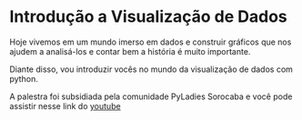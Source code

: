 # Introdução a Visualização de Dados

Hoje vivemos em um mundo imerso em dados e construir gráficos que nos ajudem a analisá-los e contar bem a história é muito importante.

Diante disso, vou introduzir vocês no mundo da visualização de dados com python. 

A palestra foi subsidiada pela comunidade PyLadies Sorocaba e você pode assistir nesse link do [youtube](https://lnkd.in/dg8mhfd)
